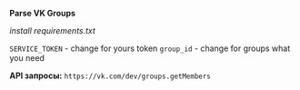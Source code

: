 **Parse VK Groups**

_install requirements.txt_

`SERVICE_TOKEN` - change for yours token 
`group_id` - change for groups what you need

**API запросы:** 
`https://vk.com/dev/groups.getMembers`